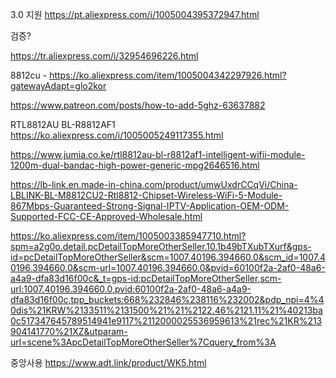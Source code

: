 

3.0 지원
https://pt.aliexpress.com/i/1005004395372947.html

검증?




https://tr.aliexpress.com/i/32954696226.html

8812cu - 
https://ko.aliexpress.com/item/1005004342297926.html?gatewayAdapt=glo2kor


https://www.patreon.com/posts/how-to-add-5ghz-63637882

RTL8812AU BL-R8812AF1
https://ko.aliexpress.com/i/1005005249117355.html

https://www.jumia.co.ke/rtl8812au-bl-r8812af1-intelligent-wifii-module-1200m-dual-bandac-high-power-generic-mpg2646516.html


https://lb-link.en.made-in-china.com/product/umwUxdrCCqVi/China-LBLINK-BL-M8812CU2-Rtl8812-Chipset-Wireless-WiFi-5-Module-867Mbps-Guaranteed-Strong-Signal-IPTV-Application-OEM-ODM-Supported-FCC-CE-Approved-Wholesale.html

https://ko.aliexpress.com/item/1005003385947710.html?spm=a2g0o.detail.pcDetailTopMoreOtherSeller.10.1b49bTXubTXurf&gps-id=pcDetailTopMoreOtherSeller&scm=1007.40196.394660.0&scm_id=1007.40196.394660.0&scm-url=1007.40196.394660.0&pvid=60100f2a-2af0-48a6-a4a9-dfa83d16f00c&_t=gps-id:pcDetailTopMoreOtherSeller,scm-url:1007.40196.394660.0,pvid:60100f2a-2af0-48a6-a4a9-dfa83d16f00c,tpp_buckets:668%232846%238116%232002&pdp_npi=4%40dis%21KRW%2133511%2131500%21%21%2122.46%2121.11%21%40213ba0c517347645789514941e9117%2112000025536959613%21rec%21KR%213904141770%21XZ&utparam-url=scene%3ApcDetailTopMoreOtherSeller%7Cquery_from%3A


중앙사용
https://www.adt.link/product/WK5.html




